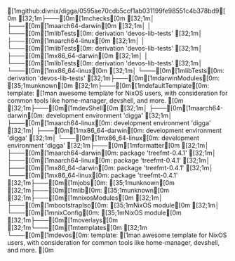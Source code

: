 [1mgithub:divnix/digga/0595ae70cdb5ccf1ab031199fe98551c4b378bd9[0m
[32;1m├───[0m[1mchecks[0m
[32;1m│   ├───[0m[1maarch64-darwin[0m
[32;1m│   │   └───[0m[1mlibTests[0m: derivation 'devos-lib-tests'
[32;1m│   ├───[0m[1maarch64-linux[0m
[32;1m│   │   └───[0m[1mlibTests[0m: derivation 'devos-lib-tests'
[32;1m│   ├───[0m[1mx86_64-darwin[0m
[32;1m│   │   └───[0m[1mlibTests[0m: derivation 'devos-lib-tests'
[32;1m│   └───[0m[1mx86_64-linux[0m
[32;1m│       └───[0m[1mlibTests[0m: derivation 'devos-lib-tests'
[32;1m├───[0m[1mdarwinModules[0m: [35;1munknown[0m
[32;1m├───[0m[1mdefaultTemplate[0m: template: [1man awesome template for NixOS users, with consideration for common tools like home-manager, devshell, and more.
[0m
[32;1m├───[0m[1mdevShell[0m
[32;1m│   ├───[0m[1maarch64-darwin[0m: development environment 'digga'
[32;1m│   ├───[0m[1maarch64-linux[0m: development environment 'digga'
[32;1m│   ├───[0m[1mx86_64-darwin[0m: development environment 'digga'
[32;1m│   └───[0m[1mx86_64-linux[0m: development environment 'digga'
[32;1m├───[0m[1mformatter[0m
[32;1m│   ├───[0m[1maarch64-darwin[0m: package 'treefmt-0.4.1'
[32;1m│   ├───[0m[1maarch64-linux[0m: package 'treefmt-0.4.1'
[32;1m│   ├───[0m[1mx86_64-darwin[0m: package 'treefmt-0.4.1'
[32;1m│   └───[0m[1mx86_64-linux[0m: package 'treefmt-0.4.1'
[32;1m├───[0m[1mjobs[0m: [35;1munknown[0m
[32;1m├───[0m[1mlib[0m: [35;1munknown[0m
[32;1m├───[0m[1mnixosModules[0m
[32;1m│   ├───[0m[1mbootstrapIso[0m: [35;1mNixOS module[0m
[32;1m│   └───[0m[1mnixConfig[0m: [35;1mNixOS module[0m
[32;1m├───[0m[1moverlays[0m
[32;1m└───[0m[1mtemplates[0m
[32;1m    └───[0m[1mdevos[0m: template: [1man awesome template for NixOS users, with consideration for common tools like home-manager, devshell, and more.
[0m
